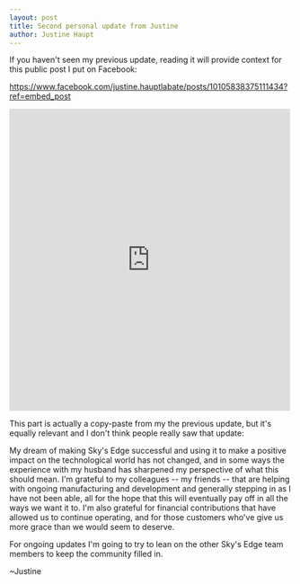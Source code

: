 ```yaml
---
layout: post
title: Second personal update from Justine
author: Justine Haupt
---
```


If you haven't seen my previous update, reading it will provide context for this public post I put on Facebook:

<https://www.facebook.com/justine.hauptlabate/posts/10105838375111434?ref=embed_post>
<iframe src="https://www.facebook.com/plugins/post.php?href=https%3A%2F%2Fwww.facebook.com%2Fjustine.hauptlabate%2Fposts%2Fpfbid0drhw1KvgchvnPUNspKfDuucrz4ux1YjUB1Xa27US7NDtMWzTSpZMEH3FaBDYpGNGl&show_text=true&width=500" width="500" height="538" style="border:none;overflow:hidden" scrolling="no" frameborder="0" allowfullscreen="true" allow="autoplay; clipboard-write; encrypted-media; picture-in-picture; web-share"></iframe>

This part is actually a copy-paste from my the previous update, but it's equally relevant and I don't think people really saw that update:

My dream of making Sky's Edge successful and using it to make a positive impact on the technological world has not changed, and in some ways the experience with my husband has sharpened my perspective of what this should mean. I'm grateful to my colleagues -- my friends -- that are helping with ongoing manufacturing and development and generally stepping in as I have not been able, all for the hope that this will eventually pay off in all the ways we want it to. I'm also grateful for financial contributions that have allowed us to continue operating, and for those customers who've give us more grace than we would seem to deserve.

For ongoing updates I'm going to try to lean on the other Sky's Edge team members to keep the community filled in.

~Justine
